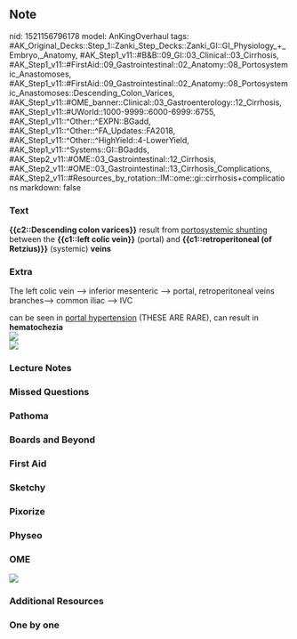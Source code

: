 ## Note
nid: 1521156796178
model: AnKingOverhaul
tags: #AK_Original_Decks::Step_1::Zanki_Step_Decks::Zanki_GI::GI_Physiology_+_Embryo,_Anatomy, #AK_Step1_v11::#B&B::09_GI::03_Clinical::03_Cirrhosis, #AK_Step1_v11::#FirstAid::09_Gastrointestinal::02_Anatomy::08_Portosystemic_Anastomoses, #AK_Step1_v11::#FirstAid::09_Gastrointestinal::02_Anatomy::08_Portosystemic_Anastomoses::Descending_Colon_Varices, #AK_Step1_v11::#OME_banner::Clinical::03_Gastroenterology::12_Cirrhosis, #AK_Step1_v11::#UWorld::1000-9999::6000-6999::6755, #AK_Step1_v11::^Other::^EXPN::BGadd, #AK_Step1_v11::^Other::^FA_Updates::FA2018, #AK_Step1_v11::^Other::^HighYield::4-LowerYield, #AK_Step1_v11::^Systems::GI::BGadds, #AK_Step2_v11::#OME::03_Gastrointestinal::12_Cirrhosis, #AK_Step2_v11::#OME::03_Gastrointestinal::13_Cirrhosis_Complications, #AK_Step2_v11::#Resources_by_rotation::IM::ome::gi::cirrhosis+complications
markdown: false

### Text
<b>{{c2::Descending colon varices}}</b> result from
<u>portosystemic shunting</u> between the <b>{{c1::left colic
vein}}</b> (portal) and <b>{{c1::retroperitoneal (of Retzius)}}</b>
(systemic) <b>veins</b>

### Extra
The left colic vein --> inferior mesenteric --> portal,
retroperitoneal veins branches--> common iliac --> IVC
<div>
  can be seen in <u>portal hypertension</u> (THESE ARE RARE), can
  result in <b>hematochezia</b>
</div>
<div>
  <div><img src="paste-8783208120321.jpg"></div>
  <div><img src="paste-9015136354305.jpg"></div>
</div>

### Lecture Notes


### Missed Questions


### Pathoma


### Boards and Beyond


### First Aid


### Sketchy


### Pixorize


### Physeo


### OME
<div class="ome-widget">
  <a href=
  "https://onlinemeded.org/spa/gastroenterology/cirrhosis/acquire?ref=anki">
  <img src="_OME_AnkiFlashcards_Lesson_6.png"></a>
</div>

### Additional Resources


### One by one

